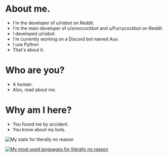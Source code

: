 # About me.

- I'm the developer of u/risbot on Reddit.
- I'm the main developer of u/snoocockbot and u/Furrycockbot on Reddit.
- I developed u/risbot.
- I'm currently working on a Discord bot named Aux.
- I use Python
- That's about it.

# Who are you?

- A human.
- Also, read about me.

# Why am I here?

- You found me by accident.
- You know about my bots.

![My stats for literally no reason](https://github-readme-stats.vercel.app/api?username=Deltara3&theme=vue-dark&show_icons=true)

[![My most used languages for literally no reason](https://github-readme-stats.vercel.app/api/top-langs/?username=Deltara3&theme=vue-dark&layout=compact)](https://github.com/anuraghazra/github-readme-stats)
